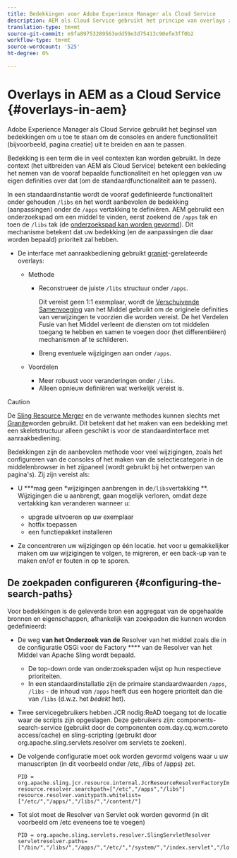 ```yaml
---
title: Bedekkingen voor Adobe Experience Manager als Cloud Service
description: AEM als Cloud Service gebruikt het principe van overlays zodat u consoles en andere functionaliteit kunt uitbreiden en aanpassen
translation-type: tm+mt
source-git-commit: e9fa89753289563edd59e3d75413c90efe3ff0b2
workflow-type: tm+mt
source-wordcount: '525'
ht-degree: 0%

---
```



# Overlays in AEM as a Cloud Service {#overlays-in-aem}

Adobe Experience Manager als Cloud Service gebruikt het beginsel van bedekkingen om u toe te staan om de consoles en andere functionaliteit (bijvoorbeeld, pagina creatie) uit te breiden en aan te passen.

<!--
Adobe Experience Manager as a Cloud Service uses the principle of overlays to allow you to extend and customize the [consoles](/help/sites-developing/customizing-consoles-touch.md) and other functionality (for example, [page authoring](/help/sites-developing/customizing-page-authoring-touch.md)).
-->

Bedekking is een term die in veel contexten kan worden gebruikt. In deze context (het uitbreiden van AEM als Cloud Service) betekent een bekleding het nemen van de vooraf bepaalde functionaliteit en het opleggen van uw eigen definities over dat (om de standaardfunctionaliteit aan te passen).

In een standaardinstantie wordt de vooraf gedefinieerde functionaliteit onder gehouden `/libs` en het wordt aanbevolen de bedekking (aanpassingen) onder de `/apps` vertakking te definiëren. AEM gebruikt een onderzoekspad om een middel te vinden, eerst zoekend de `/apps` tak en toen de `/libs` tak (de [onderzoekspad kan worden gevormd](#configuring-the-search-paths)). Dit mechanisme betekent dat uw bedekking (en de aanpassingen die daar worden bepaald) prioriteit zal hebben.

* De interface met aanraakbediening gebruikt [graniet](https://helpx.adobe.com/experience-manager/6-5/sites/developing/using/reference-materials/granite-ui/api/index.html)-gerelateerde overlays:

   * Methode

      * Reconstrueer de juiste `/libs` structuur onder `/apps`.

         Dit vereist geen 1:1 exemplaar, wordt de [Verschuivende Samenvoeging](/help/implementing/developing/introduction/sling-resource-merger.md) van het Middel gebruikt om de originele definities van verwijzingen te voorzien die worden vereist. De het Verdelen Fusie van het Middel verleent de diensten om tot middelen toegang te hebben en samen te voegen door (het differentiëren) mechanismen af te schilderen.

      * Breng eventuele wijzigingen aan onder `/apps`.
   * Voordelen

      * Meer robuust voor veranderingen onder `/libs`.
      * Alleen opnieuw definiëren wat werkelijk vereist is.


<!-- Still links to reference material in 6.5 -->

>[!CAUTION]
>
>De [Sling Resource Merger](/help/implementing/developing/introduction/sling-resource-merger.md) en de verwante methodes kunnen slechts met [Granite](https://helpx.adobe.com/experience-manager/6-5/sites/developing/using/reference-materials/granite-ui/api/index.html)worden gebruikt. Dit betekent dat het maken van een bedekking met een skeletstructuur alleen geschikt is voor de standaardinterface met aanraakbediening.

Bedekkingen zijn de aanbevolen methode voor veel wijzigingen, zoals het configureren van de consoles of het maken van de selectiecategorie in de middelenbrowser in het zijpaneel (wordt gebruikt bij het ontwerpen van pagina&#39;s). Zij zijn vereist als:

<!--
Overlays are the recommended method for many changes, such as [configuring your consoles](/help/sites-developing/customizing-consoles-touch.md#create-a-custom-console) or [creating your selection category to the asset browser in the side panel](/help/sites-developing/customizing-page-authoring-touch.md#add-new-selection-category-to-asset-browser) (used when authoring pages). They are required as:
-->

* U ***mag geen *wijzigingen aanbrengen in de`/libs`vertakking **. Wijzigingen die u aanbrengt, gaan mogelijk verloren, omdat deze vertakking kan veranderen wanneer u:

   * upgrade uitvoeren op uw exemplaar
   * hotfix toepassen
   * een functiepakket installeren

* Ze concentreren uw wijzigingen op één locatie. het voor u gemakkelijker maken om uw wijzigingen te volgen, te migreren, er een back-up van te maken en/of er fouten in op te sporen.

## De zoekpaden configureren {#configuring-the-search-paths}

Voor bedekkingen is de geleverde bron een aggregaat van de opgehaalde bronnen en eigenschappen, afhankelijk van zoekpaden die kunnen worden gedefinieerd:

* De weg **van het Onderzoek van de** Resolver van het middel zoals die in de configuratie [](/help/implementing/deploying/configuring-osgi.md) OSGi voor de Factory **** van de Resolver van het Middel van Apache Sling wordt bepaald.

   * De top-down orde van onderzoekspaden wijst op hun respectieve prioriteiten.
   * In een standaardinstallatie zijn de primaire standaardwaarden `/apps`, `/libs` - de inhoud van `/apps` heeft dus een hogere prioriteit dan die van `/libs` (d.w.z. het *bedekt* het).

* Twee servicegebruikers hebben JCR nodig:ReAD toegang tot de locatie waar de scripts zijn opgeslagen. Deze gebruikers zijn: components-search-service (gebruikt door de componenten com.day.cq.wcm.coreto access/cache) en sling-scripting (gebruikt door org.apache.sling.servlets.resolver om servlets te zoeken).
* De volgende configuratie moet ook worden gevormd volgens waar u uw manuscripten (in dit voorbeeld onder /etc, /libs of /apps) zet.

   ```
   PID = org.apache.sling.jcr.resource.internal.JcrResourceResolverFactoryImpl
   resource.resolver.searchpath=["/etc","/apps","/libs"]
   resource.resolver.vanitypath.whitelist=["/etc/","/apps/","/libs/","/content/"]
   ```

* Tot slot moet de Resolver van Servlet ook worden gevormd (in dit voorbeeld om /etc eveneens toe te voegen)

   ```
   PID = org.apache.sling.servlets.resolver.SlingServletResolver
   servletresolver.paths=["/bin/","/libs/","/apps/","/etc/","/system/","/index.servlet","/login.servlet","/services/"]
   ```

<!--
## Example of Usage {#example-of-usage}

Some examples are covered when:

* [Customizing the Consoles](/help/sites-developing/customizing-consoles-touch.md)
* [Customizing Page Authoring](/help/sites-developing/customizing-page-authoring-touch.md)
-->